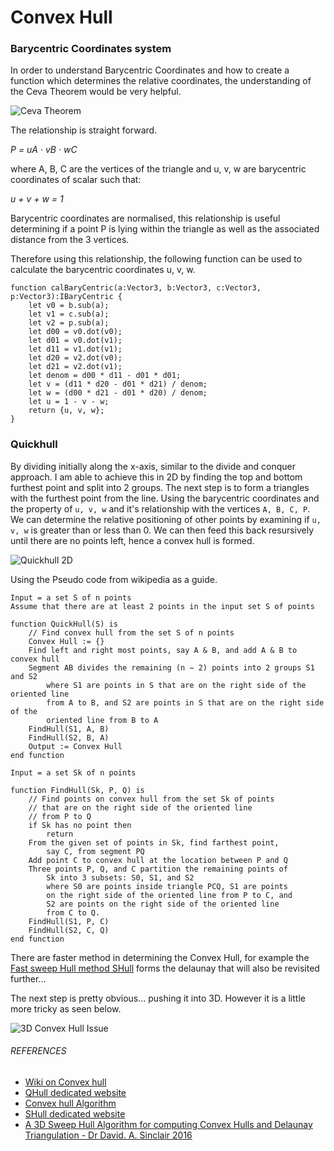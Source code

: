# Convex Hull


### Barycentric Coordinates system

In order to understand Barycentric Coordinates and how to create a function which determines the relative coordinates, the understanding of the Ceva Theorem would be very helpful.

![Ceva Theorem](https://images.ctfassets.net/wjpxigc6xst0/2KcUkanr77GFVtGzMSfQQH/6cee9920c8aa56a9b9a2721ec60ebdcf/CevasTheorem_1000.jpg)

The relationship is straight forward.

*P = uA &middot; vB &middot; wC*

where A, B, C are the vertices of the triangle and u, v, w are barycentric coordinates of scalar such that:

*u + v + w = 1*

Barycentric coordinates are normalised, this relationship is useful determining if a point P is lying within the triangle as well as the associated distance from the 3 vertices.

Therefore using this relationship, the following function can be used to calculate the barycentric coordinates u, v, w.

```
function calBaryCentric(a:Vector3, b:Vector3, c:Vector3, p:Vector3):IBaryCentric {
    let v0 = b.sub(a);
    let v1 = c.sub(a);
    let v2 = p.sub(a);
    let d00 = v0.dot(v0);
    let d01 = v0.dot(v1);
    let d11 = v1.dot(v1);
    let d20 = v2.dot(v0);
    let d21 = v2.dot(v1);
    let denom = d00 * d11 - d01 * d01;
    let v = (d11 * d20 - d01 * d21) / denom;
    let w = (d00 * d21 - d01 * d20) / denom;
    let u = 1 - v - w;
    return {u, v, w};
}
```


### Quickhull

By dividing initially along the x-axis, similar to the divide and conquer approach.  I am able to achieve this in 2D by finding the top and bottom furthest point and split into 2 groups.  The next step is to form a triangles with the furthest point from the line.  Using the barycentric coordinates and the property of ```u, v, w``` and it's relationship with the vertices ```A, B, C, P```.  We can determine the relative positioning of other points by examining if ```u, v, w``` is greater than or less than 0.  We can then feed this back resursively until there are no points left, hence a convex hull is formed.

![Quickhull 2D](https://images.ctfassets.net/wjpxigc6xst0/4UH9QYRjHbtsWMEV6rDH7i/97321f54f58f820d6ac2b1e8c83099b6/Annotation_2020-05-26_084406.jpg)

Using the Pseudo code from wikipedia as a guide.

```pseudocode
Input = a set S of n points 
Assume that there are at least 2 points in the input set S of points

function QuickHull(S) is
    // Find convex hull from the set S of n points
    Convex Hull := {} 
    Find left and right most points, say A & B, and add A & B to convex hull 
    Segment AB divides the remaining (n − 2) points into 2 groups S1 and S2 
        where S1 are points in S that are on the right side of the oriented line 
        from A to B, and S2 are points in S that are on the right side of the 
        oriented line from B to A 
    FindHull(S1, A, B) 
    FindHull(S2, B, A) 
    Output := Convex Hull
end function

```

```pseudocode
Input = a set Sk of n points

function FindHull(Sk, P, Q) is
    // Find points on convex hull from the set Sk of points 
    // that are on the right side of the oriented line 
    // from P to Q
    if Sk has no point then
        return
    From the given set of points in Sk, find farthest point, 
        say C, from segment PQ 
    Add point C to convex hull at the location between P and Q 
    Three points P, Q, and C partition the remaining points of 
        Sk into 3 subsets: S0, S1, and S2 
        where S0 are points inside triangle PCQ, S1 are points 
        on the right side of the oriented line from P to C, and 
        S2 are points on the right side of the oriented line 
        from C to Q. 
    FindHull(S1, P, C) 
    FindHull(S2, C, Q) 
end function
```

There are faster method in determining the Convex Hull, for example the [Fast sweep Hull method SHull](http://s-hull.org/) forms the delaunay that will also be revisited further...


The next step is pretty obvious... pushing it into 3D.  However it is a little more tricky as seen below.

![3D Convex Hull Issue](https://images.ctfassets.net/wjpxigc6xst0/6F10X6SOggru9Mu6dLFL9t/a9183a21f6556c741aa5378bc73f19a4/example_2d_hull_issue.gif)

###### REFERENCES

* [Wiki on Convex hull](https://en.wikipedia.org/wiki/Quickhull)
* [QHull dedicated website](http://www.qhull.org/)
* [Convex hull Algorithm](https://en.wikipedia.org/wiki/Convex_hull_algorithms)
* [SHull dedicated website](http://s-hull.org/)
* [A 3D Sweep Hull Algorithm for computing Convex Hulls and
Delaunay Triangulation - Dr David. A. Sinclair 2016](https://arxiv.org/ftp/arxiv/papers/1602/1602.04707.pdf)
